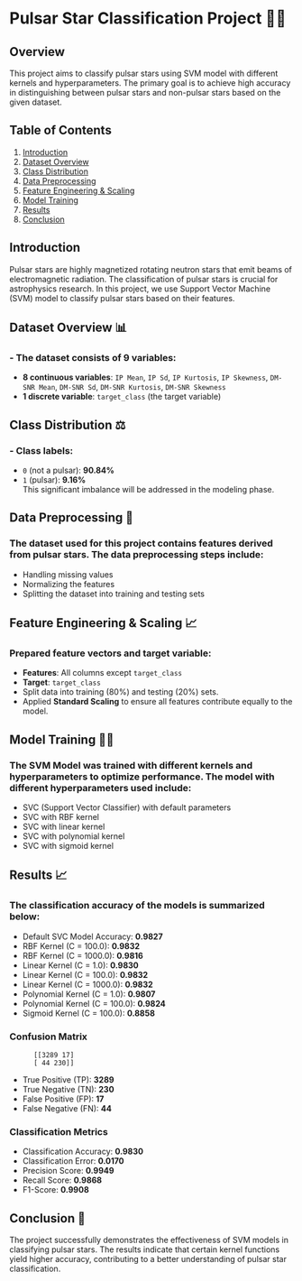 # Pulsar Star Classification Project 🚀🌌

## Overview
This project aims to classify pulsar stars using SVM model with different kernels and hyperparameters. The primary goal is to achieve high accuracy in distinguishing between pulsar stars and non-pulsar stars based on the given dataset.

## Table of Contents
1. [Introduction](#introduction)
2. [Dataset Overview](#dataset-overview)
3. [Class Distribution](#class-distribution)
4. [Data Preprocessing](#data-preprocessing)
5. [Feature Engineering & Scaling](#feature-engineering-&-scaling)
6. [Model Training](#model-training)
7. [Results](#results)
8. [Conclusion](#conclusion)

## Introduction
Pulsar stars are highly magnetized rotating neutron stars that emit beams of electromagnetic radiation. The classification of pulsar stars is crucial for astrophysics research. In this project, we use Support Vector Machine (SVM) model to classify pulsar stars based on their features.

## Dataset Overview 📊
### - The dataset consists of **9 variables**: 
- **8 continuous variables**: `IP Mean`, `IP Sd`, `IP Kurtosis`, `IP Skewness`, `DM-SNR Mean`, `DM-SNR Sd`, `DM-SNR Kurtosis`, `DM-SNR Skewness`
- **1 discrete variable**: `target_class` (the target variable)

## Class Distribution ⚖️
### - Class labels: 
- `0` (not a pulsar): **90.84%**
- `1` (pulsar): **9.16%**  
This significant imbalance will be addressed in the modeling phase.

## Data Preprocessing 🧹
### The dataset used for this project contains features derived from pulsar stars. The data preprocessing steps include:
- Handling missing values
- Normalizing the features
- Splitting the dataset into training and testing sets

## Feature Engineering & Scaling 📈
### Prepared feature vectors and target variable:
- **Features**: All columns except `target_class`
- **Target**: `target_class`
- Split data into training (80%) and testing (20%) sets. 
- Applied **Standard Scaling** to ensure all features contribute equally to the model.

## Model Training 🏋️‍♂️
### The SVM Model was trained with different kernels and hyperparameters to optimize performance. The model with different hyperparameters used include:
- SVC (Support Vector Classifier) with default parameters
- SVC with RBF kernel
- SVC with linear kernel
- SVC with polynomial kernel
- SVC with sigmoid kernel

## Results 📈
### The classification accuracy of the models is summarized below:

- Default SVC Model Accuracy: **0.9827**
- RBF Kernel (C = 100.0): **0.9832**
- RBF Kernel (C = 1000.0): **0.9816**
- Linear Kernel (C = 1.0): **0.9830**
- Linear Kernel (C = 100.0): **0.9832**
- Linear Kernel (C = 1000.0): **0.9832**
- Polynomial Kernel (C = 1.0): **0.9807**
- Polynomial Kernel (C = 100.0): **0.9824**
- Sigmoid Kernel (C = 100.0): **0.8858**

### Confusion Matrix
        
          [[3289 17] 
          [ 44 230]]
  

- True Positive (TP): **3289**
- True Negative (TN): **230**
- False Positive (FP): **17**
- False Negative (FN): **44**

### Classification Metrics
- Classification Accuracy: **0.9830**
- Classification Error: **0.0170**
- Precision Score: **0.9949**
- Recall Score: **0.9868**
- F1-Score: **0.9908**

## Conclusion 🎉
The project successfully demonstrates the effectiveness of SVM models in classifying pulsar stars. The results indicate that certain kernel functions yield higher accuracy, contributing to a better understanding of pulsar star classification.

